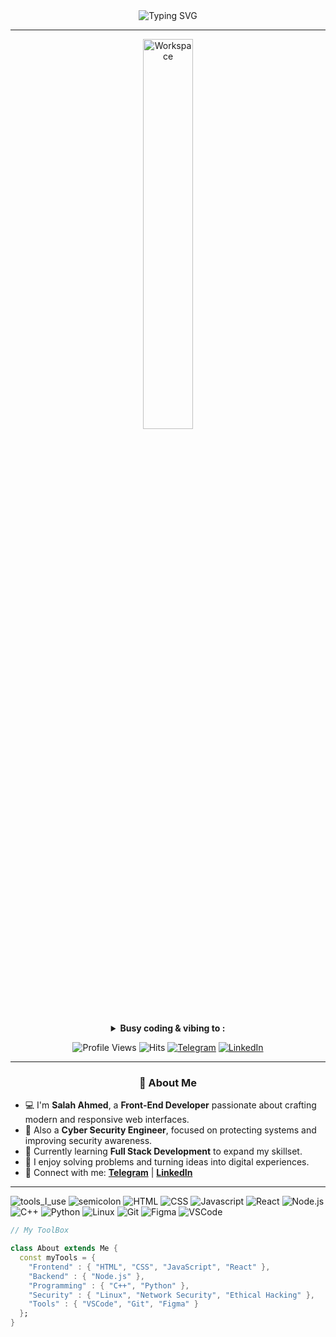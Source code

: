 <div align="center">

<img src="https://readme-typing-svg.herokuapp.com?font=Fira+Code&duration=2800&pause=1000&color=F39C12&center=true&vCenter=true&width=550&lines=👋+Hi,+I'm+Salah+Ahmed!;💻+Front-End+Developer;🛡️+Cyber+Security+Engineer;🚀+Always+Learning+and+Building" alt="Typing SVG" />

</div>

---

<div align="center" width="50">

<img src="https://github.com/SP-XD/SP-XD/blob/main/images/dev-working_rounded.gif?raw=true" href="https://github.com/salah1ahmed2rezq3-sketch" alt="Workspace"  width="40%"/><br> 

<details>
<p><strong> <summary>  Busy coding & vibing to :  </summary> </strong></p>

[![Spotify](https://spotify-readme.sp-xd.vercel.app/api/spotify)](https://open.spotify.com/)
</details>

![Profile Views](https://komarev.com/ghpvc/?username=salah1ahmed2rezq3-sketch&style=flat&color=orange&label=PROFILE+VIEWS)
![Hits](https://hits.seeyoufarm.com/api/count/incr/badge.svg?url=https%3A%2F%2Fgithub.com%2Fsalah1ahmed2rezq3-sketch&count_bg=%2379C83D&title_bg=%23555555&icon=github.svg&icon_color=%23E7E7E7&title=HITS&edge_flat=false)
[![Telegram](https://img.shields.io/badge/Telegram-@SalahAhmed-grey?style=flat&logo=telegram)](https://t.me/)
[![LinkedIn](https://img.shields.io/badge/LinkedIn-SalahAhmed-blue?style=flat&logo=linkedin)](https://linkedin.com/in/)
<br>
</div>

---

<h3 align="center">🚀 About Me</h3>

- 💻 I'm **Salah Ahmed**, a **Front-End Developer** passionate about crafting modern and responsive web interfaces.  
- 🧠 Also a **Cyber Security Engineer**, focused on protecting systems and improving security awareness.  
- 🌱 Currently learning **Full Stack Development** to expand my skillset.  
- 🧩 I enjoy solving problems and turning ideas into digital experiences.  
- 💬 Connect with me: [**Telegram**](https://t.me/) | [**LinkedIn**](https://linkedin.com/in/)

---

![tools_I_use](https://img.shields.io/badge/-%F0%9F%9A%80%20Tools%20I%20use-orange)
![semicolon](https://img.shields.io/badge/-%3A-orange)
![HTML](https://img.shields.io/badge/HTML5-E34F26?style=flat&logo=html5&logoColor=white)
![CSS](https://img.shields.io/badge/CSS3-1572B6?style=flat&logo=css3&logoColor=white)
![Javascript](https://img.shields.io/badge/JavaScript-323330?style=flat&logo=javascript&logoColor=F7DF1E)
![React](https://img.shields.io/badge/React-20232A?style=flat&logo=react&logoColor=61DAFB)
![Node.js](https://img.shields.io/badge/Node.js-43853D?style=flat&logo=node.js&logoColor=white)
![C++](https://img.shields.io/badge/C++-00599C?style=flat&logo=c%2B%2B&logoColor=white)
![Python](https://img.shields.io/badge/Python-FFD43B?style=flat&logo=python&logoColor=darkgreen)
![Linux](https://img.shields.io/badge/Linux-FCC624?style=flat&logo=linux&logoColor=black)
![Git](https://img.shields.io/badge/GIT-E44C30?style=flat&logo=git&logoColor=white)
![Figma](https://img.shields.io/badge/Figma-F24E1E?style=flat&logo=figma&logoColor=white)
![VSCode](https://img.shields.io/badge/VSCode-0078D4?style=flat&logo=visual%20studio%20code&logoColor=white)

```dart
// My ToolBox

class About extends Me { 
  const myTools = {  
    "Frontend" : { "HTML", "CSS", "JavaScript", "React" },
    "Backend" : { "Node.js" },
    "Programming" : { "C++", "Python" },
    "Security" : { "Linux", "Network Security", "Ethical Hacking" },
    "Tools" : { "VSCode", "Git", "Figma" }
  };
}
